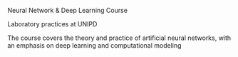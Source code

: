 Neural Network & Deep Learning Course

Laboratory practices at UNIPD

The course covers the theory and practice of artificial neural networks,
with an emphasis on deep learning and computational modeling
